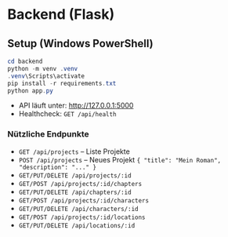 # Backend (Flask)

## Setup (Windows PowerShell)
```powershell
cd backend
python -m venv .venv
.venv\Scripts\activate
pip install -r requirements.txt
python app.py
```
- API läuft unter: http://127.0.0.1:5000
- Healthcheck: `GET /api/health`

### Nützliche Endpunkte
- `GET /api/projects` – Liste Projekte
- `POST /api/projects` – Neues Projekt `{ "title": "Mein Roman", "description": "..." }`
- `GET/PUT/DELETE /api/projects/:id`
- `GET/POST /api/projects/:id/chapters`
- `GET/PUT/DELETE /api/chapters/:id`
- `GET/POST /api/projects/:id/characters`
- `GET/PUT/DELETE /api/characters/:id`
- `GET/POST /api/projects/:id/locations`
- `GET/PUT/DELETE /api/locations/:id`
